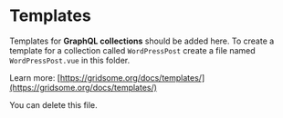 # Templates

Templates for **GraphQL collections** should be added here.
To create a template for a collection called `WordPressPost`
create a file named `WordPressPost.vue` in this folder.

Learn more: [https://gridsome.org/docs/templates/](https://gridsome.org/docs/templates/)

You can delete this file.
